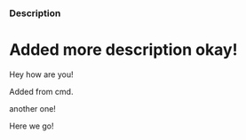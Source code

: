 ### Description

# Added more description okay!



Hey how are you!


Added from cmd.

another one!

Here we go!
